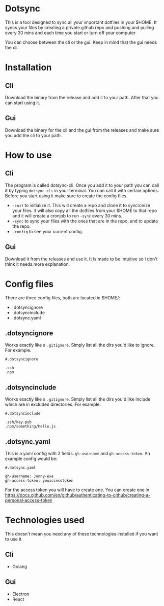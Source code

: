 # Dotsync

This is a tool designed to sync all your important dotfiles in your $HOME.
It syncs your files by creating a private github repo and pushing and pulling every 30 mins 
and each time you start or turn off your computer

You can choose between the cli or the gui.
Keep in mind that the gui needs the cli.

# Installation

## Cli

Download the binary from the release and add it to your path. After that you can start using it.

## Gui

Download the binary for the cli and the gui from the releases and make sure you add the cli to your path.

# How to use

## Cli

The program is called dotsync-cli. Once you add it to your path you can call it by typing `dotsync-cli` in your terminal. You can call it with certain options.
Before you start using it make sure to create the config files.
 - `-init` to initialize it. This will create a repo and clone it to syncronize your files.
It will also copy all the dotfiles from your $HOME to that repo and it will create a cronjob to run `-sync` every 30 mins.
 - `-sync` to sync your files with the ones that are in the repo, and to update the repo.
 - `-config` to see your current config.

## Gui

Download it from the releases and use it. It is made to be intuitive so I don't think it needs more explanation.


# Config files

There are three config files, both are located in $HOME/:
 - .dotsyncignore
 - .dotsyncinclude
 - .dotsync.yaml

## .dotsyncignore

Works exactly like a `.gitignore`. Simply list all the dirs you'd like to ignore. For example.

```
#.dotsyncignore

.ssh
.npm
```

## .dotsyncinclude

Works exactly like a `.gitignore`. Simply list all the dirs you'd like include which are in excluded directories. For example.

```
#.dotsyncinclude

.ssh/key.pub
.npm/something/hello.js
```

## .dotsync.yaml

This is a yaml config with 2 fields. `gh-username` and `gh-access-token`. An example config would be:


```
#.dotsync.yaml

gh-username: Jonny-exe
gh-access-token: youaccesstoken
```

For the access token you will have to create one. You can create one in https://docs.github.com/en/github/authenticating-to-github/creating-a-personal-access-token
 
# Technologies used

This doesn't mean you need any of these technologies installed if you want to use it.

## Cli

 * Golang

## Gui

 * Electron
 * React

